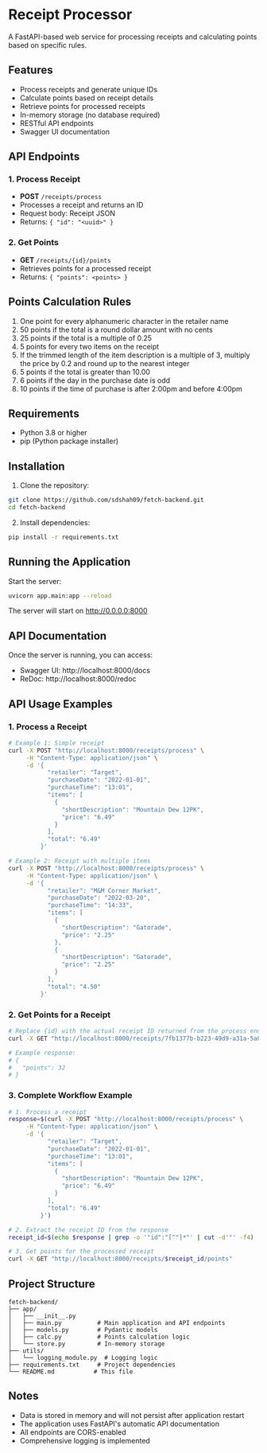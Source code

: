 # Receipt Processor

A FastAPI-based web service for processing receipts and calculating points based on specific rules.

## Features

- Process receipts and generate unique IDs
- Calculate points based on receipt details
- Retrieve points for processed receipts
- In-memory storage (no database required)
- RESTful API endpoints
- Swagger UI documentation

## API Endpoints

### 1. Process Receipt
- **POST** `/receipts/process`
- Processes a receipt and returns an ID
- Request body: Receipt JSON
- Returns: `{ "id": "<uuid>" }`

### 2. Get Points
- **GET** `/receipts/{id}/points`
- Retrieves points for a processed receipt
- Returns: `{ "points": <points> }`

## Points Calculation Rules

1. One point for every alphanumeric character in the retailer name
2. 50 points if the total is a round dollar amount with no cents
3. 25 points if the total is a multiple of 0.25
4. 5 points for every two items on the receipt
5. If the trimmed length of the item description is a multiple of 3, multiply the price by 0.2 and round up to the nearest integer
6. 5 points if the total is greater than 10.00
7. 6 points if the day in the purchase date is odd
8. 10 points if the time of purchase is after 2:00pm and before 4:00pm

## Requirements

- Python 3.8 or higher
- pip (Python package installer)

## Installation

1. Clone the repository:
```bash
git clone https://github.com/sdshah09/fetch-backend.git
cd fetch-backend
```

2. Install dependencies:
```bash
pip install -r requirements.txt
```

## Running the Application

Start the server:
```bash
uvicorn app.main:app --reload
```

The server will start on http://0.0.0.0:8000

## API Documentation

Once the server is running, you can access:
- Swagger UI: http://localhost:8000/docs
- ReDoc: http://localhost:8000/redoc

## API Usage Examples

### 1. Process a Receipt

```bash
# Example 1: Simple receipt
curl -X POST "http://localhost:8000/receipts/process" \
     -H "Content-Type: application/json" \
     -d '{
           "retailer": "Target",
           "purchaseDate": "2022-01-01",
           "purchaseTime": "13:01",
           "items": [
             {
               "shortDescription": "Mountain Dew 12PK",
               "price": "6.49"
             }
           ],
           "total": "6.49"
         }'

# Example 2: Receipt with multiple items
curl -X POST "http://localhost:8000/receipts/process" \
     -H "Content-Type: application/json" \
     -d '{
           "retailer": "M&M Corner Market",
           "purchaseDate": "2022-03-20",
           "purchaseTime": "14:33",
           "items": [
             {
               "shortDescription": "Gatorade",
               "price": "2.25"
             },
             {
               "shortDescription": "Gatorade",
               "price": "2.25"
             }
           ],
           "total": "4.50"
         }'
```

### 2. Get Points for a Receipt

```bash
# Replace {id} with the actual receipt ID returned from the process endpoint
curl -X GET "http://localhost:8000/receipts/7fb1377b-b223-49d9-a31a-5a02701dd310/points"

# Example response:
# {
#   "points": 32
# }
```

### 3. Complete Workflow Example

```bash
# 1. Process a receipt
response=$(curl -X POST "http://localhost:8000/receipts/process" \
     -H "Content-Type: application/json" \
     -d '{
           "retailer": "Target",
           "purchaseDate": "2022-01-01",
           "purchaseTime": "13:01",
           "items": [
             {
               "shortDescription": "Mountain Dew 12PK",
               "price": "6.49"
             }
           ],
           "total": "6.49"
         }')

# 2. Extract the receipt ID from the response
receipt_id=$(echo $response | grep -o '"id":"[^"]*"' | cut -d'"' -f4)

# 3. Get points for the processed receipt
curl -X GET "http://localhost:8000/receipts/$receipt_id/points"
```

## Project Structure

```
fetch-backend/
├── app/
│   ├── __init__.py
│   ├── main.py          # Main application and API endpoints
│   ├── models.py        # Pydantic models
│   ├── calc.py          # Points calculation logic
│   └── store.py         # In-memory storage
├── utils/  
│   └── logging_module.py  # Logging logic
├── requirements.txt     # Project dependencies
└── README.md           # This file
```

## Notes

- Data is stored in memory and will not persist after application restart
- The application uses FastAPI's automatic API documentation
- All endpoints are CORS-enabled
- Comprehensive logging is implemented
